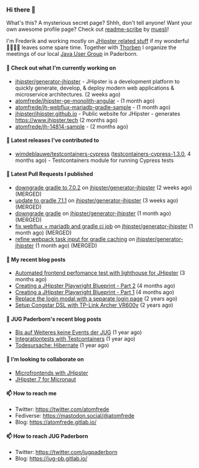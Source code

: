 ### Hi there 👋

What's this? A mysterious secret page? Shhh, don't tell anyone!
Want your own awesome profile page? Check out [readme-scribe](https://github.com/muesli/readme-scribe) by [muesli](https://github.com/muesli)!

I'm Frederik and working mostly on [JHipster related stuff](https://github.com/jhipster/) if my wonderful 👨‍👩‍👧‍👦 leaves some spare time.
Together with [Thorben](https://github.com/thjanssen) I organize the meetings of our local [Java User Group](https://github.com/jugpaderborn) in Paderborn.

#### 👷 Check out what I'm currently working on

- [jhipster/generator-jhipster](https://github.com/jhipster/generator-jhipster) - JHipster is a development platform to quickly generate, develop, &amp; deploy modern web applications &amp; microservice architectures. (2 weeks ago)
- [atomfrede/jhipster-ge-monolith-angular](https://github.com/atomfrede/jhipster-ge-monolith-angular) -  (1 month ago)
- [atomfrede/jh-webflux-mariadb-gradle-sample](https://github.com/atomfrede/jh-webflux-mariadb-gradle-sample) -  (1 month ago)
- [jhipster/jhipster.github.io](https://github.com/jhipster/jhipster.github.io) - Public website for JHipster - generates https://www.jhipster.tech (2 months ago)
- [atomfrede/jh-14814-sample](https://github.com/atomfrede/jh-14814-sample) -  (2 months ago)

#### 🔭 Latest releases I've contributed to

- [wimdeblauwe/testcontainers-cypress](https://github.com/wimdeblauwe/testcontainers-cypress) ([testcontainers-cypress-1.3.0](https://github.com/wimdeblauwe/testcontainers-cypress/releases/tag/testcontainers-cypress-1.3.0), 4 months ago) - Testcontainers module for running Cypress tests

#### 🔨 Latest Pull Requests I published

- [downgrade gradle to 7.0.2](https://github.com/jhipster/generator-jhipster/pull/15576) on [jhipster/generator-jhipster](https://github.com/jhipster/generator-jhipster) (2 weeks ago) (MERGED)
- [update to gradle 7.1.1](https://github.com/jhipster/generator-jhipster/pull/15538) on [jhipster/generator-jhipster](https://github.com/jhipster/generator-jhipster) (3 weeks ago) (MERGED)
- [downgrade gradle](https://github.com/jhipster/generator-jhipster/pull/15367) on [jhipster/generator-jhipster](https://github.com/jhipster/generator-jhipster) (1 month ago) (MERGED)
- [fix webflux &#43; mariadb and gradle ci job](https://github.com/jhipster/generator-jhipster/pull/15328) on [jhipster/generator-jhipster](https://github.com/jhipster/generator-jhipster) (1 month ago) (MERGED)
- [refine webpack task input for gradle caching](https://github.com/jhipster/generator-jhipster/pull/15326) on [jhipster/generator-jhipster](https://github.com/jhipster/generator-jhipster) (1 month ago) (MERGED)

#### 📜 My recent blog posts

- [Automated frontend perfomance test with lighthouse for JHipster](https://atomfrede.gitlab.io/2021/04/automated-frontend-perfomance-test-with-lighthouse-for-jhipster/) (3 months ago)
- [Creating a JHipster Playwright Blueprint - Part 2](https://atomfrede.gitlab.io/2021/03/creating-a-jhipster-playwright-blueprint-part-2/) (4 months ago)
- [Creating a JHipster Playwright Blueprint - Part 1](https://atomfrede.gitlab.io/2021/03/creating-a-jhipster-playwright-blueprint-part-1/) (4 months ago)
- [Replace the login modal with a separate login page](https://atomfrede.gitlab.io/2019/11/replace-the-login-modal-with-a-separate-login-page/) (2 years ago)
- [Setup Congstar DSL with TP-Link Archer VR600v](https://atomfrede.gitlab.io/2019/08/setup-congstar-dsl-with-tp-link-archer-vr600v/) (2 years ago)

#### 📜 JUG Paderborn's recent blog posts

- [Bis auf Weiteres keine Events der JUG](https://jug-pb.gitlab.io/blog/2020/covid-19.html) (1 year ago)
- [Integrationtests with Testcontainers](https://jug-pb.gitlab.io/blog/2020/integrationtests-with-testcontainers.html) (1 year ago)
- [Todesursache: Hibernate](https://jug-pb.gitlab.io/blog/2020/todesursache-hibernate.html) (1 year ago)

#### 👯 I’m looking to collaborate on

- [Microfrontends with JHipster](https://github.com/jhipster/generator-jhipster/issues/10189)
- [JHipster 7 for Micronaut](https://github.com/jhipster/generator-jhipster-micronaut/issues/250)

#### 📫 How to reach me

- Twitter: https://twitter.com/atomfrede
- Fediverse: https://mastodon.social/@atomfrede
- Blog: https://atomfrede.gitlab.io/

#### 📫 How to reach JUG Paderborn

- Twitter: https://twitter.com/jugpaderborn
- Blog: https://jug-pb.gitlab.io/
